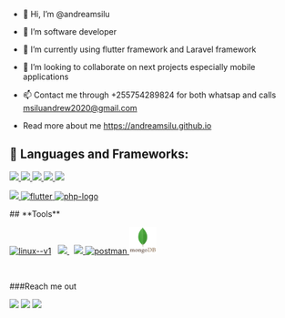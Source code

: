 - 👋 Hi, I’m @andreamsilu
- 👀 I’m software developer
- 🌱 I’m currently using flutter framework and Laravel framework 
- 💞️ I’m looking to collaborate on next projects especially mobile applications
- 📫 Contact me through +255754289824 for both whatsap and calls
     msiluandrew2020@gmail.com

- Read more about me https://andreamsilu.github.io
<!---
andreamsilu/andreamsilu is a ✨ special ✨ repository because its `README.md` (this file) appears on your GitHub profile.
You can click the Preview link to take a look at your changes.
--->
## 🚀 **Languages and Frameworks**:

<p align="left"> 
<!--     <a href="https://reactjs.org/" target="_blank"> <img src="https://img.icons8.com/color/48/000000/react-native.png"/> </a> -->
    <a href="https://developer.mozilla.org/en-US/docs/Web/JavaScript" target="_blank"> <img src="https://img.icons8.com/color/48/000000/javascript.png"/> </a> 
    <a href="https://www.w3.org/html/" target="_blank"> <img src="https://img.icons8.com/color/48/000000/html-5.png"/> </a> 
    <a href="https://www.w3schools.com/css/" target="_blank"> <img src="https://img.icons8.com/color/48/000000/css3.png"/> </a> 
    <a href="https://getbootstrap.com" target="_blank"> <img src="https://img.icons8.com/color/48/000000/bootstrap.png"/> </a> 
    <a href="https://www.python.org" target="_blank"> <img src="https://img.icons8.com/color/48/000000/python.png"/> </a> 
<!--     <a style="padding-right:8px;" href="https://nodejs.org" target="_blank"> <img src="https://img.icons8.com/color/48/000000/nodejs.png"/> </a>  -->
   
   <a href="https://firebase.google.com/" target="_blank"> <img src="https://img.icons8.com/color/48/000000/firebase.png"/> </a>
  <a href="https://flutter.dev/" target="_blank"> <img width="48" height="48" src="https://img.icons8.com/fluency/48/flutter.png" alt="flutter"/> </a>
    <a style="padding-right:8px;" href="https://www.php.net/" target="_blank"> <img width="50" height="50" src="https://img.icons8.com/ios-filled/50/7950F2/php-logo.png" alt="php-logo"/> </a>

<!--     <a href="https://expressjs.com" target="_blank"> <img src="https://raw.githubusercontent.com/devicons/devicon/master/icons/express/express-original-wordmark.svg" alt="express" width="40" height="40"/> </a> -->
</p>
## **Tools**
<p>
     <a style="padding-right:8px;" href="http://ubuntu.com/" target="_blank"> <img width="48" height="48" src="https://img.icons8.com/color/48/linux--v1.png" alt="linux--v1"/></a>
      <a style="padding-right:8px;" href="https://www.mysql.com/" target="_blank"> <img src="https://img.icons8.com/fluent/50/000000/mysql-logo.png"/> </a>
    <a href="https://git-scm.com/" target="_blank"> <img src="https://img.icons8.com/color/48/000000/git.png"/> </a> 
      <a href="https://postman.com" target="_blank"> <img src="https://www.vectorlogo.zone/logos/getpostman/getpostman-icon.svg" alt="postman" width="45" height="45"/> </a>  
      

 <a href="https://www.mongodb.com/" target="_blank"> 
         <img src="https://raw.githubusercontent.com/devicons/devicon/master/icons/mongodb/mongodb-original-wordmark.svg" alt="mongodb" width="48" height="48"/> </a> 
</p>
<!-- [![React Badge](https://img.shields.io/badge/-React-61DBFB?style=for-the-badge&labelColor=black&logo=react&logoColor=61DBFB)](#)  [![Javascript Badge](https://img.shields.io/badge/-Javascript-F0DB4F?style=for-the-badge&labelColor=black&logo=javascript&logoColor=F0DB4F)](#) [![Typescript Badge](https://img.shields.io/badge/-Typescript-007acc?style=for-the-badge&labelColor=black&logo=typescript&logoColor=007acc)](#) [![Nodejs Badge](https://img.shields.io/badge/-Nodejs-3C873A?style=for-the-badge&labelColor=black&logo=node.js&logoColor=3C873A)](#) [![GraphQL Badge](https://img.shields.io/badge/-GraphQl-e535ab?style=for-the-badge&labelColor=black&logo=node.js&logoColor=e535ab)](#) -->
<br/>
 

###Reach me out
<p align="left">
<a href = "https://www.linkedin.com/in/andrea-msilu-4576aa214"><img src="https://img.icons8.com/fluent/48/000000/linkedin.png"/></a>
<a href = "https://twitter.com/@marxlin21"><img src="https://img.icons8.com/fluent/48/000000/twitter.png"/></a>
<a href = "https://instagram.com/andrewmsilu/"><img src="https://img.icons8.com/fluent/48/000000/instagram-new.png"/></a>
</p>
